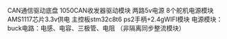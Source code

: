CAN通信驱动底盘 1050CAN收发器驱动模块
两路5v电源 8个舵机电源模块
AMS1117芯片3.3v供电
主控板stm32c8t6
ps2手柄+2.4gWIFI模块
电源模块：buck电路：电感、电容、三极管、电阻 （非隔离同步整流模块）